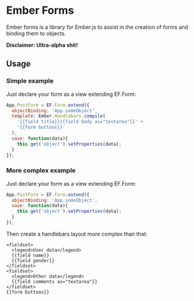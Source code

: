 # Ember Forms

Ember forms is a library for Ember.js to assist in the creation of forms and
binding them to objects.

**Disclaimer: Ultra-alpha shit!**

## Usage

### Simple example

Just declare your form as a view extending EF.Form:

```Javascript
App.PostForm = EF.Form.extend({
  objectBinding: 'App.someObject',
  template: Ember.Handlebars.compile(
    '{{field title}}{{field body as="textarea"}}' +
    '{{form buttons}}'
  ),
  save: function(data){
    this.get('object').setProperties(data);
  }
});
```

### More complex example

Just declare your form as a view extending EF.Form:

```Javascript
App.PostForm = EF.Form.extend({
  objectBinding: 'App.someObject',
  save: function(data){
    this.get('object').setProperties(data);
  }
});
```

Then create a handlebars layout more complex than that:

```Handlebars
<fieldset>
  <legend>User data</legend>
  {{field name}}
  {{field gender}}
</fieldset>
<fieldset>
  <legend>Other data</legend>
  {{field comments as="textarea"}}
</fieldset>
{{form buttons}}
```
